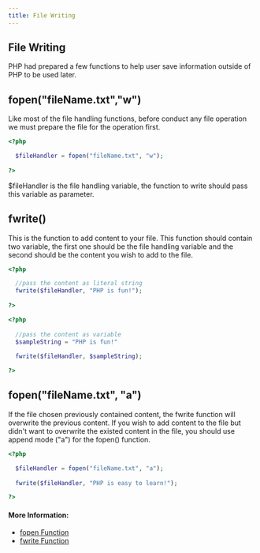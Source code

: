 ```yaml
---
title: File Writing
---
```

## File Writing

PHP had prepared a few functions to help user save information outside of PHP to be used later.

## fopen("fileName.txt","w")
Like most of the file handling functions, before conduct any file operation we must prepare the file for the operation first.
```PHP
<?php

  $fileHandler = fopen("fileName.txt", "w");
  
?>
```
$fileHandler is the file handling variable, the function to write should pass this variable as parameter.

## fwrite()
This is the function to add content to your file. This function should contain two variable, the first one should be the file handling variable and the second should be the content you wish to add to the file.
```PHP
<?php

  //pass the content as literal string
  fwrite($fileHandler, "PHP is fun!");
 
?>
```
```PHP
<?php
  
  //pass the content as variable
  $sampleString = "PHP is fun!"
  
  fwrite($fileHandler, $sampleString);

?>
```
## fopen("fileName.txt", "a")
If the file chosen previously contained content, the fwrite function will overwrite the previous content.
If you wish to add content to the file but didn't want to overwrite the existed content in the file, you should use append mode ("a") for the fopen() function.
```PHP
<?php

  $fileHandler = fopen("fileName.txt", "a");
  
  fwrite($fileHandler, "PHP is easy to learn!");

?>
```

#### More Information:
<!-- Please add any articles you think might be helpful to read before writing the article -->
- [fopen Function](http://php.net/manual/en/function.fopen.php)
- [fwrite Function](http://php.net/manual/en/function.fwrite.php)
